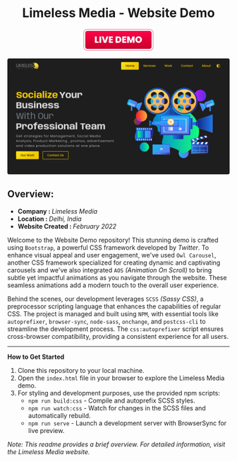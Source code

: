 <h1 align="center">Limeless Media - Website Demo</h1>
<p align="center">
   <a href="https://website-demo-limeless.vercel.app" target="_blank">
       <img alt= "mohitsainiknl webiste demo limeless home" src="/.readme/live-demo-button.png" width="160">
   </a>
</p>
<img alt= "mohitsainiknl webiste demo limeless home" src="/.readme/website_demo_limeless - home2.png">

## Overview:
<ul>
    <li><b>Company : </b><i>Limeless Media</i></li>
    <li><b>Location : </b><i>Delhi, India</i></li>
    <li><b>Website Created : </b><i>February 2022</i></li>
</ul>


Welcome to the Website Demo repository! This stunning demo is crafted using `Bootstrap`, a powerful CSS framework developed by *Twitter*. To enhance visual appeal and user engagement, we've used `Owl Carousel`, another CSS framework specialized for creating dynamic and captivating carousels and we've also integrated `AOS` *(Animation On Scroll)* to bring subtle yet impactful animations as you navigate through the website. These seamless animations add a modern touch to the overall user experience.

Behind the scenes, our development leverages `SCSS` *(Sassy CSS)*, a preprocessor scripting language that enhances the capabilities of regular CSS. The project is managed and built using `NPM`, with essential tools like `autoprefixer`, `browser-sync`, `node-sass`, `onchange`, and `postcss-cli` to streamline the development process. The `css:autoprefixer` script ensures cross-browser compatibility, providing a consistent experience for all users.


---

**How to Get Started**

1. Clone this repository to your local machine.
2. Open the `index.html` file in your browser to explore the Limeless Media demo.
3. For styling and development purposes, use the provided npm scripts:
   - `npm run build:css` - Compile and autoprefix SCSS styles.
   - `npm run watch:css` - Watch for changes in the SCSS files and automatically rebuild.
   - `npm run serve` - Launch a development server with BrowserSync for live preview.

*Note: This readme provides a brief overview. For detailed information, visit the Limeless Media website.*
